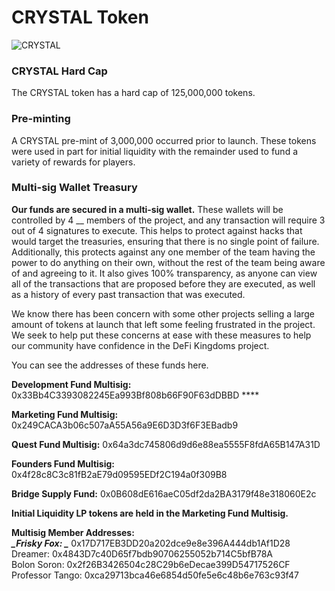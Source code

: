 # CRYSTAL Token

![CRYSTAL](../../.gitbook/assets/crystal\_token\_x2.png)

### CRYSTAL Hard Cap

The CRYSTAL token has a hard cap of 125,000,000 tokens.

### Pre-minting

A CRYSTAL pre-mint of 3,000,000 occurred prior to launch. These tokens were used in part for initial liquidity with the remainder used to fund a variety of rewards for players.&#x20;

### Multi-sig Wallet Treasury

**Our funds are secured in a multi-sig wallet.** These wallets will be controlled by 4 __ members of the project, and any transaction will require 3 out of 4 signatures to execute. This helps to protect against hacks that would target the treasuries, ensuring that there is no single point of failure. Additionally, this protects against any one member of the team having the power to do anything on their own, without the rest of the team being aware of and agreeing to it. It also gives 100% transparency, as anyone can view all of the transactions that are proposed before they are executed, as well as a history of every past transaction that was executed.

We know there has been concern with some other projects selling a large amount of tokens at launch that left some feeling frustrated in the project. We seek to help put these concerns at ease with these measures to help our community have confidence in the DeFi Kingdoms project.

You can see the addresses of these funds here.

**Development Fund Multisig:** 0x33Bb4C3393082245Ea993Bf808b66F90F63dDBBD  **** &#x20;

**Marketing Fund Multisig:** 0x249CACA3b06c507aA55A56a9E6D3D3f6F3EBadb9

**Quest Fund Multisig:** 0x64a3dc745806d9d6e88ea5555F8fdA65B147A31D

**Founders Fund Multisig:** 0x4f28c8C3c81fB2aE79d09595EDf2C194a0f309B8

**Bridge Supply Fund:** 0x0B608dE616aeC05df2da2BA3179f48e318060E2c&#x20;

**Initial Liquidity LP tokens are held in the Marketing Fund Multisig.**

**Multisig Member Addresses:** \
_****_Frisky Fox: _****_ 0x17D717EB3DD20a202dce9e8e396A444db1Af1D28\
Dreamer: 0x4843D7c40D65f7bdb90706255052b714C5bfB78A\
Bolon Soron: 0x2f26B3426504c28C29b6eDecae399D54717526CF\
Professor Tango: 0xca29713bca46e6854d50fe5e6c48b6e763c93f47
